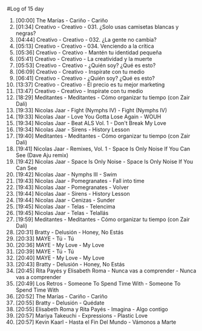 #Log of 15 day

1. [00:00] The Marías - Cariño - Cariño
1. [01:34] Creativo - Creativo - 031. ¿Solo usas camisetas blancas y negras?
1. [04:44] Creativo - Creativo - 032. ¿La gente no cambia?
1. [05:13] Creativo - Creativo - 034. Venciendo a la crítica
1. [05:36] Creativo - Creativo - Mantén tu identidad pequeña
1. [05:41] Creativo - Creativo - La creatividad y la muerte
1. [05:53] Creativo - Creativo - ¿Quién soy? ¿Qué es esto?
1. [06:09] Creativo - Creativo - Inspírate con tu medio
1. [06:41] Creativo - Creativo - ¿Quién soy? ¿Qué es esto?
1. [13:37] Creativo - Creativo - El precio es tu mejor marketing
1. [13:47] Creativo - Creativo - Inspírate con tu medio
1. [18:29] Meditantes - Meditantes - Cómo organizar tu tiempo (con Zair Dali)
1. [19:33] Nicolas Jaar - Fight (Nymphs IV) - Fight (Nymphs IV)
1. [19:33] Nicolas Jaar - Love You Gotta Lose Again - WOUH
1. [19:34] Nicolas Jaar - Beat ALS Vol. 1 - Don't Break My Love
1. [19:34] Nicolas Jaar - Sirens - History Lesson
1. [19:40] Meditantes - Meditantes - Cómo organizar tu tiempo (con Zair Dali)
1. [19:41] Nicolas Jaar - Remixes, Vol. 1 - Space Is Only Noise If You Can See (Dave Aju remix)
1. [19:42] Nicolas Jaar - Space Is Only Noise - Space Is Only Noise If You Can See
1. [19:42] Nicolas Jaar - Nymphs III - Swim
1. [19:43] Nicolas Jaar - Pomegranates - Fall into time
1. [19:43] Nicolas Jaar - Pomegranates - Volver
1. [19:44] Nicolas Jaar - Sirens - History Lesson
1. [19:44] Nicolas Jaar - Cenizas - Sunder
1. [19:45] Nicolas Jaar - Telas - Telencima
1. [19:45] Nicolas Jaar - Telas - Telallás
1. [19:59] Meditantes - Meditantes - Cómo organizar tu tiempo (con Zair Dali)
1. [20:31] Bratty - Delusión - Honey, No Estás
1. [20:33] MAYE - Tú - Tú
1. [20:36] MAYE - My Love - My Love
1. [20:39] MAYE - Tú - Tú
1. [20:40] MAYE - My Love - My Love
1. [20:43] Bratty - Delusión - Honey, No Estás
1. [20:45] Rita Payés y Elisabeth Roma - Nunca vas a comprender - Nunca vas a comprender
1. [20:49] Los Retros - Someone To Spend Time With - Someone To Spend Time With
1. [20:52] The Marías - Cariño - Cariño
1. [20:55] Bratty - Delusión - Quédate
1. [20:55] Elisabeth Roma y Rita Payés - Imagina - Algo contigo
1. [20:57] Mariya Takeuchi - Expressions - Plastic Love
1. [20:57] Kevin Kaarl - Hasta el Fin Del Mundo - Vámonos a Marte
